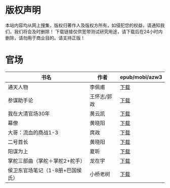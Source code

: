 # 版权声明

本站内容均从网上搜集，版权归著作人及版权方所有，如侵犯您的权益，请通知我们，我们将会及时删除！ 下载链接仅供宽带测试研究用途，请下载后在24小时内删除，请勿用于商业目的。请支持正版！

# 官场

| 书名 | 作者 | epub/mobi/azw3 |
| --- | --- | --- |
| 通天人物 | 李佩甫 | [下载](https://url89.ctfile.com/f/31084289-1357023817-c140d9?p=8866) |
| 参谋助手论 | 王怀志/郭政 | [下载](https://url89.ctfile.com/f/31084289-1357015459-a2ef41?p=8866) |
| 我在大清官场30年 | 黄云凯 | [下载](https://url89.ctfile.com/f/31084289-1357011568-9f64c1?p=8866) |
| 幕僚 | 黄晓阳 | [下载](https://url89.ctfile.com/f/31084289-1357008985-7da4cb?p=8866) |
| 大哥：流血的商战1-3 | 庹政 | [下载](https://url89.ctfile.com/f/31084289-1357008979-6d092b?p=8866) |
| 二号首长 | 黄晓阳 | [下载](https://url89.ctfile.com/f/31084289-1357008580-78b9e7?p=8866) |
| 阳谋为上 | 夏昕 | [下载](https://url89.ctfile.com/f/31084289-1357007908-6e6069?p=8866) |
| 掌舵三部曲（掌舵＋掌舵2+舵手） | 龙在宇 | [下载](https://url89.ctfile.com/f/31084289-1357007569-4330d8?p=8866) |
| 侯卫东官场笔记（1-8册+巴国侯氏） | 小桥老树 | [下载](https://url89.ctfile.com/f/31084289-1357006186-fed3db?p=8866) |
